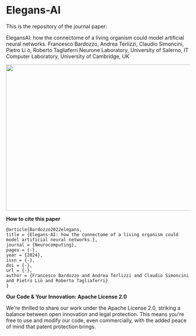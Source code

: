 # Elegans-AI 
This is the repository of the journal paper: 

ElegansAI: how the connectome of a living organism could model artificial neural networks.
Francesco Bardozzo, Andrea Terlizzi, Claudio Simoncini, Pietro Li ́o, Roberto Tagliaferri
Neurone Laboratory, University of Salerno, IT
Computer Laboratory, University of Cambridge, UK



<p align="center">
  <img width="1000" height="400" src="https://github.com/lodeguns/Elegans-AI-Artificial-Connectomic-Networks/imgs/artificialelegans.png?raw=true">
</p>




**How to cite this paper**

```
@article{Bardozzo2022elegans,
title = {Elegans-AI: how the connectome of a living organism could model artificial neural networks.},
journal = {Neurocomputing},
pages = {-},
year = {2024},
issn = {-},
doi = {-},
url = {-},
author = {Francesco Bardozzo and Andrea Terlizzi and Claudio Simoncini and Pietro Liò and Roberto Tagliaferri}
}
```





**Our Code & Your Innovation: Apache License 2.0**

We're thrilled to share our work under the Apache License 2.0, striking a balance between open innovation and legal protection. 
This means you're free to use and modify our code, even commercially, with the added peace of mind that patent protection brings. 
